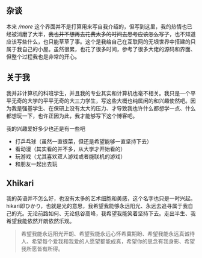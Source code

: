 ## 杂谈
本来 */more* 这个界面并不是打算用来写自我介绍的，但写到这里，我的热情也已经被消磨了大半，~~我也并不想再去花费太多的时间去思考应该怎么写了~~，也不知道应该写些什么，也只能草草了事。这个是我给自己在互联网的无垠世界中搭建的只属于我自己的小屋。虽然很累，也花了很多时间，参考了很多大佬的源码和界面、但整个过程我也是非常的开心。

## 关于我
我并非计算机的科班学生，并且我的专业其实和计算机也毫不相关。我只是一个平平无奇的大学的平平无奇的大三力学生，写这些大概也纯属闲的和兴趣使然吧。因为我是强基学生、在保研上没有太大的压力、才导致我也许什么都想学一点、什么都想玩一下，也许正因为此，我才能够写下这个博客吧。

我的兴趣爱好多少也还是有一些吧
* 打乒乓球（虽然一直很菜，但还是希望能够一直坚持下去）
* 看动漫（其实看的并不多，从大学才开始看的）
* 玩游戏（尤其喜欢双人游戏或者能联机的游戏）
* 和朋友一起出去玩

## Xhikari
我的英语并不怎么好，也没有太多的艺术细胞和美感，这个名字也只是一时兴起。hikari即ひかり，也就是光的意思，我希望我能够永远阳光、永远去追寻属于我自己的光。无论前路如何、无论低谷高峰，我希望我能笑着坚持下去。走出半生、我希望我能依然开朗依然乐观。

> 希望我能永远阳光开朗、希望我能永远心怀希冀期盼、希望我能永远真诚待人、希望每个爱我和我爱的人愿望都能成真，希望你的思念有我身影、希望我所愿皆有所得。